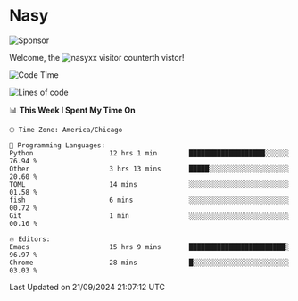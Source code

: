 # Nasy

<!--
<p align="center">
<img height="200" src="https://github-readme-stats.vercel.app/api?username=nasyxx&count_private=true&show_icons=true&theme=dracula&include_all_commits=true"/>
<img height="200" src="https://github-readme-stats.vercel.app/api/top-langs/?username=nasyxx&theme=dracula&hide=html,jupyter+notebook&count_private=true&show_icons=true"/>
</p>

  
----------------
-->

![Sponsor](https://img.shields.io/static/v1.svg?label=Sponsor&message=%E2%9D%A4&logo=GitHub&style=flat&color=pink)
 
Welcome, the ![nasyxx visitor counter](https://count.getloli.com/get/@nasyxx?theme=rule34)th vistor!
 
<!--START_SECTION:waka-->
![Code Time](http://img.shields.io/badge/Code%20Time-4%2C650%20hrs%202%20mins-blue)

![Lines of code](https://img.shields.io/badge/From%20Hello%20World%20I%27ve%20Written-6.2%20million%20lines%20of%20code-blue)

📊 **This Week I Spent My Time On** 

```text
🕑︎ Time Zone: America/Chicago

💬 Programming Languages: 
Python                   12 hrs 1 min        ███████████████████░░░░░░   76.94 % 
Other                    3 hrs 13 mins       █████░░░░░░░░░░░░░░░░░░░░   20.60 % 
TOML                     14 mins             ░░░░░░░░░░░░░░░░░░░░░░░░░   01.58 % 
fish                     6 mins              ░░░░░░░░░░░░░░░░░░░░░░░░░   00.72 % 
Git                      1 min               ░░░░░░░░░░░░░░░░░░░░░░░░░   00.16 % 

🔥 Editors: 
Emacs                    15 hrs 9 mins       ████████████████████████░   96.97 % 
Chrome                   28 mins             █░░░░░░░░░░░░░░░░░░░░░░░░   03.03 % 
```


 Last Updated on 21/09/2024 21:07:12 UTC
<!--END_SECTION:waka-->

<!-- ![visitors](https://visitor-badge.laobi.icu/badge?page_id=nasyxx.nasyxx) -->
